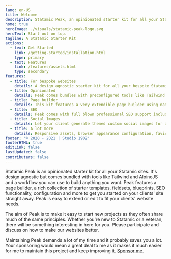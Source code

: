 ```yaml
---
lang: en-US
title: Welcome
description: Statamic Peak, an opinionated starter kit for all your Statamic sites.
home: true
heroImage: ./visuals/statamic-peak-logo.svg
heroText: Start out on top.
tagline: A Statamic Starter Kit
actions:
  - text: Get Started
    link: /getting-started/installation.html
    type: primary
  - text: Features
    link: /features/assets.html
    type: secondary
features:
  - title: For bespoke websites
    details: A design agnostic starter kit for all your bespoke Statamic sites pushing SEO and a11y best practices.
  - title: Opinionated
    details: Peak comes bundles with preconfigured tools like Tailwind and AlpineJS so it's easy to use with any design system.
  - title: Page builder
    details: This kit features a very extendible page builder using native Statamic fields, including Bard for long form content.
  - title: SEO
    details: Peak comes with full blown professional SEO support including tracker support and a built in cookie banner.
  - title: Social Images
    details: Let your client generate themed custom social images for all entries.
  - title: A lot more
    details: Responsive assets, browser appearance configuration, favicon generation, button system, dark mode support, forms and more.
footer: '© 2020 - 2021 | Studio 1902'
footerHTML: true
editLink: false
lastUpdated: false
contributers: false
---
```


Statamic Peak is an opinionated starter kit for all your Statamic sites. It's design agnostic but comes bundled with tools like Tailwind and AlpineJS and a workflow you can use to build anything you want. Peak features a page builder, a rich collection of starter templates, fieldsets, blueprints, SEO functionality, configuration and more to get you started on your clients' site straight away. Peak is easy to extend or edit to fit your clients' website needs.

The aim of Peak is to make it easy to start new projects as they often share much of the same principles. Whether you're new to Statamic or a veteran, there will be something interesting in here for you. Please participate and discuss on how to make our websites better.

Maintaining Peak demands a lot of my time and it probably saves you a lot. Your sponsoring would mean a great deal to me as it makes it much easier for me to maintain this project and keep improving it. [Sponsor me](https://github.com/sponsors/studio1902).
